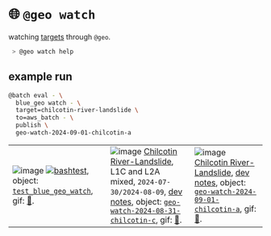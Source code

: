 # 🌐 `@geo watch`

watching [targets](./targets.yaml) through `@geo`.

```bash
 > @geo watch help
```

## example run

```bash
@batch eval - \
  blue_geo watch - \
  target=chilcotin-river-landslide \
  to=aws_batch - \
  publish \
  geo-watch-2024-09-01-chilcotin-a
```

|   |   |   |
| --- | --- | --- |
| ![image](https://kamangir-public.s3.ca-central-1.amazonaws.com/test_blue_geo_watch/test_blue_geo_watch.gif?raw=true&random=qbn6X1Cie5PTTPdA) [![bashtest](https://github.com/kamangir/blue-geo/actions/workflows/bashtest.yml/badge.svg)](https://github.com/kamangir/blue-geo/actions/workflows/bashtest.yml), object: [`test_blue_geo_watch`](https://kamangir-public.s3.ca-central-1.amazonaws.com/test_blue_geo_watch.tar.gz), gif: [🔗](https://kamangir-public.s3.ca-central-1.amazonaws.com/test_blue_geo_watch/test_blue_geo_watch.gif). | ![image](https://kamangir-public.s3.ca-central-1.amazonaws.com/geo-watch-2024-08-31-chilcotin-c/geo-watch-2024-08-31-chilcotin-c.gif?raw=true&random=n3VCr4EULfMWigfY) [Chilcotin River-Landslide](./targets/chilcotin-river-landslide.md), L1C and L2A mixed, `2024-07-30/2024-08-09`, [dev notes](https://arash-kamangir.medium.com/%EF%B8%8F-conversations-with-ai-199-11f9b5497ef0), object: [`geo-watch-2024-08-31-chilcotin-c`](https://kamangir-public.s3.ca-central-1.amazonaws.com/geo-watch-2024-08-31-chilcotin-c.tar.gz), gif: [🔗](https://kamangir-public.s3.ca-central-1.amazonaws.com/geo-watch-2024-08-31-chilcotin-c/geo-watch-2024-08-31-chilcotin-c.gif). | ![image](https://kamangir-public.s3.ca-central-1.amazonaws.com/geo-watch-2024-09-01-chilcotin-a/geo-watch-2024-09-01-chilcotin-a-2X.gif?raw=true&random=x6rzD1UIuTbSvSJD) [Chilcotin River-Landslide](./targets/chilcotin-river-landslide.md), [dev notes](https://arash-kamangir.medium.com/%EF%B8%8F-conversations-with-ai-201-d64e9bb3716b), object: [`geo-watch-2024-09-01-chilcotin-a`](https://kamangir-public.s3.ca-central-1.amazonaws.com/geo-watch-2024-09-01-chilcotin-a.tar.gz), gif: [🔗](https://kamangir-public.s3.ca-central-1.amazonaws.com/geo-watch-2024-09-01-chilcotin-a/geo-watch-2024-09-01-chilcotin-a.gif). |
